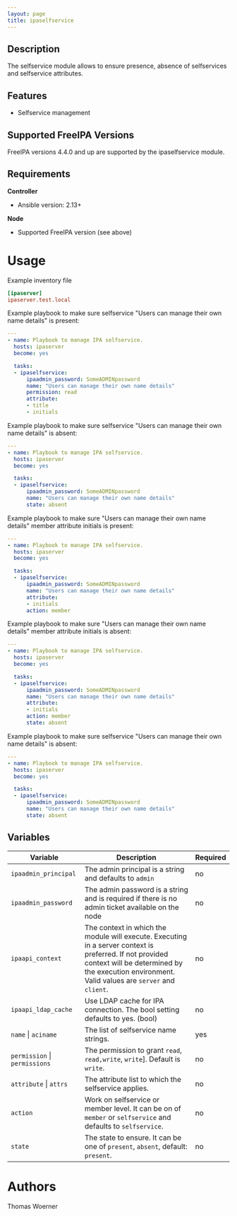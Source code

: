 ```yaml
---
layout: page
title: ipaselfservice
---
```


Description
-----------

The selfservice module allows to ensure presence, absence of selfservices and selfservice attributes.


Features
--------

* Selfservice management


Supported FreeIPA Versions
--------------------------

FreeIPA versions 4.4.0 and up are supported by the ipaselfservice module.


Requirements
------------

**Controller**
* Ansible version: 2.13+

**Node**
* Supported FreeIPA version (see above)


Usage
=====

Example inventory file

```ini
[ipaserver]
ipaserver.test.local
```


Example playbook to make sure selfservice "Users can manage their own name details" is present:

```yaml
---
- name: Playbook to manage IPA selfservice.
  hosts: ipaserver
  become: yes

  tasks:
  - ipaselfservice:
      ipaadmin_password: SomeADMINpassword
      name: "Users can manage their own name details"
      permission: read
      attribute:
      - title
      - initials
```


Example playbook to make sure selfservice "Users can manage their own name details" is absent:

```yaml
---
- name: Playbook to manage IPA selfservice.
  hosts: ipaserver
  become: yes

  tasks:
  - ipaselfservice:
      ipaadmin_password: SomeADMINpassword
      name: "Users can manage their own name details"
      state: absent
```


Example playbook to make sure "Users can manage their own name details" member attribute initials is present:

```yaml
---
- name: Playbook to manage IPA selfservice.
  hosts: ipaserver
  become: yes

  tasks:
  - ipaselfservice:
      ipaadmin_password: SomeADMINpassword
      name: "Users can manage their own name details"
      attribute:
      - initials
      action: member
```


Example playbook to make sure "Users can manage their own name details" member attribute initials is absent:

```yaml
---
- name: Playbook to manage IPA selfservice.
  hosts: ipaserver
  become: yes

  tasks:
  - ipaselfservice:
      ipaadmin_password: SomeADMINpassword
      name: "Users can manage their own name details"
      attribute:
      - initials
      action: member
      state: absent
```


Example playbook to make sure selfservice "Users can manage their own name details" is absent:

```yaml
---
- name: Playbook to manage IPA selfservice.
  hosts: ipaserver
  become: yes

  tasks:
  - ipaselfservice:
      ipaadmin_password: SomeADMINpassword
      name: "Users can manage their own name details"
      state: absent
```


Variables
---------

Variable | Description | Required
-------- | ----------- | --------
`ipaadmin_principal` | The admin principal is a string and defaults to `admin` | no
`ipaadmin_password` | The admin password is a string and is required if there is no admin ticket available on the node | no
`ipaapi_context` | The context in which the module will execute. Executing in a server context is preferred. If not provided context will be determined by the execution environment. Valid values are `server` and `client`. | no
`ipaapi_ldap_cache` | Use LDAP cache for IPA connection. The bool setting defaults to yes. (bool) | no
`name` \| `aciname` | The list of selfservice name strings. | yes
`permission` \| `permissions` |  The permission to grant `read`, `read,write`, `write`]. Default is `write`. | no
`attribute` \| `attrs` | The attribute list to which the selfservice applies. | no
`action` | Work on selfservice or member level. It can be on of `member` or `selfservice` and defaults to `selfservice`. | no
`state` | The state to ensure. It can be one of `present`, `absent`, default: `present`. | no


Authors
=======

Thomas Woerner
